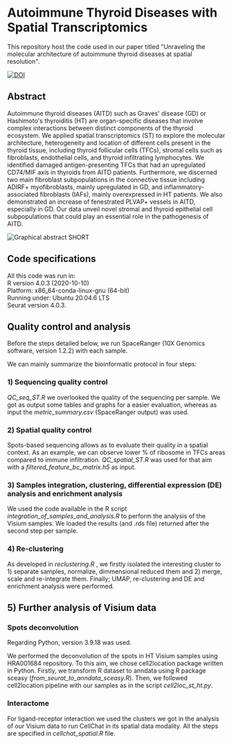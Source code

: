 # Autoimmune Thyroid Diseases with Spatial Transcriptomics

This repository host the code used in our paper titled "Unraveling the molecular architecture of autoimmune thyroid diseases at spatial resolution". 


[![DOI](https://zenodo.org/badge/684554798.svg)](https://zenodo.org/doi/10.5281/zenodo.11551772)



## Abstract

Autoimmune thyroid diseases (AITD) such as Graves' disease (GD) or Hashimoto's thyroiditis (HT) are organ-specific diseases that involve complex interactions between distinct components of the thyroid ecosystem. We applied spatial transcriptomics (ST) to explore the molecular architecture, heterogeneity and location of different cells present in the thyroid tissue, including thyroid follicular cells (TFCs), stromal cells such as fibroblasts, endothelial cells, and thyroid infiltrating lymphocytes. We identified damaged antigen-presenting TFCs that had an upregulated CD74/MIF axis in thyroids from AITD patients. Furthermore, we discerned two main fibroblast subpopulations in the connective tissue including ADIRF+ myofibroblasts, mainly upregulated in GD, and inflammatory-associated fibroblasts (IAFs), mainly overexpressed in HT patients. We also demonstrated an increase of fenestrated PLVAP+ vessels in AITD, especially in GD. Our data unveil novel stromal and thyroid epithelial cell subpopulations that could play an essential role in the pathogenesis of AITD.

![Graphical abstract SHORT](https://github.com/endonutriHUPR/AITD_SpatialTranscriptomics/assets/114569590/b0dd194a-2250-4524-9c07-f83096a7387b)

## Code specifications

All this code was run in:<br>
R version 4.0.3 (2020-10-10)<br>
Platform: x86_64-conda-linux-gnu (64-bit)<br>
Running under: Ubuntu 20.04.6 LTS<br>
Seurat version 4.0.3.

## Quality control and analysis

Before the steps detailed below, we run SpaceRanger (10X Genomics software, version 1.2.2) with each sample.

We can mainly summarize the bioinformatic protocol in four steps:

### 1) Sequencing quality control

_QC_seq_ST.R_ we overlooked the quality of the sequencing per sample. We got as output some tables and graphs for a easier evaluation, whereas as input the _metric_summary.csv_ (SpaceRanger output) was used.

### 2) Spatial quality control

Spots-based sequencing allows as to evaluate their quality in a spatial context. As an example, we can observe lower % of ribosome in TFCs areas compared to immune infiltration. _QC_spatial_ST.R_ was used for that aim with a _filtered_feature_bc_matrix.h5_ as input.

### 3) Samples integration, clustering, differential expression (DE) analysis and enrichment analysis

We used the code available in the R script _integration_of_samples_and_analysis.R_ to perform the analysis of the Visium samples. We loaded the results (and .rds file) returned after the second step per sample. 

### 4) Re-clustering

As developed in _reclustering.R_ , we firstly isolated the interesting cluster to 1) separate samples, normalize, dimmensional reduced them and 2) merge, scale and re-integrate them. Finally; UMAP, re-clustering and DE and enrichment analysis were performed. 

## 5) Further analysis of Visium data
### Spots deconvolution

Regarding Python, version 3.9.18 was used. 

We performed the deconvolution of the spots in HT Visium samples using HRA001684 repository. To this aim, we chose cell2location package written in Python. Firstly, we transform R dataset to anndata using R package sceasy (_from_seurat_to_anndata_sceasy.R_). Then, we followed cell2location pipeline with our samples as in the script _cell2loc_st_ht.py_.

### Interactome
For ligand-receptor interaction we used the clusters we got in the analysis of our Visium data to run CellChat in its spatial data modality. All the steps are specified in _cellchat_spatial.R_ file.
